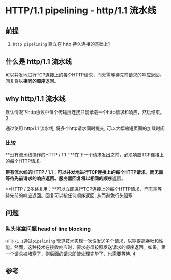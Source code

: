 # HTTP/1.1 pipelining - http/1.1 流水线

## 前提

1. `http pipelining` 建立在 http 持久连接的基础上[1]

## 什么是 http/1.1 流水线

可以并发地进行TCP连接上的每个HTTP请求，而无需等待先前请求的响应返回。回复将以**相同的顺序**返回。

## why http/1.1 流水线

默认情况下http协议中每个传输层连接只能承载一个http请求和响应，然后结束。[3]

通过使用 http/1.1 流水线, 将多个http请求同时提交, 可以大幅缩短页面的加载时间

### 比较

**没有流水线操作的HTTP / 1.1：**在下一个请求发出之前，必须响应TCP连接上的每个HTTP请求。

**带有流水线的HTTP / 1.1：**可以并发地进行TCP连接上的每个HTTP请求，而无需等待先前请求的响应返回。服务器回复将以**相同的顺序**返回。

**HTTP / 2多路复用：**可以立即进行TCP连接上的每个HTTP请求，而无需等待先前的响应返回。回复可以按任何顺序返回, 从而避免行头阻塞

## 问题

### 队头堵塞问题 head of line blocking

`HTTP/1.1`通过`pipelining` 管道技术实现一次性发送多个请求，以期提高吞吐和性能。然而，这种技术在接收响应时，要求必须按照发送请求的顺序返回。如果，第一个请求被堵塞了，则后面的请求即使处理完毕了，也需要等待. [4]

## 参考

[1]: https://www.w3.org/Protocols/rfc2616/rfc2616-sec8.html#sec8.1.2.2	"w3c  rfc2616"
[2]: https://stackoverflow.com/questions/19619124/http-pipelining-request-text-example	"http pipelining test"
[3]: https://blog.csdn.net/dongzhiquan/article/details/6114040
[4]: https://liudanking.com/arch/what-is-head-of-line-blocking-http2-quic/